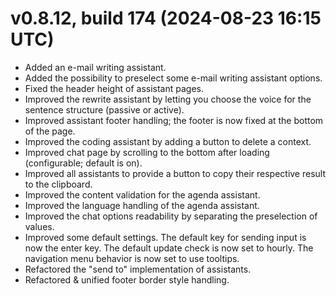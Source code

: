 # v0.8.12, build 174 (2024-08-23 16:15 UTC)
- Added an e-mail writing assistant.
- Added the possibility to preselect some e-mail writing assistant options.
- Fixed the header height of assistant pages.
- Improved the rewrite assistant by letting you choose the voice for the sentence structure (passive or active).
- Improved assistant footer handling; the footer is now fixed at the bottom of the page.
- Improved the coding assistant by adding a button to delete a context.
- Improved chat page by scrolling to the bottom after loading (configurable; default is on).
- Improved all assistants to provide a button to copy their respective result to the clipboard.
- Improved the content validation for the agenda assistant.
- Improved the language handling of the agenda assistant.
- Improved the chat options readability by separating the preselection of values.
- Improved some default settings. The default key for sending input is now the enter key. The default update check is now set to hourly. The navigation menu behavior is now set to use tooltips.
- Refactored the "send to" implementation of assistants.
- Refactored & unified footer border style handling.
